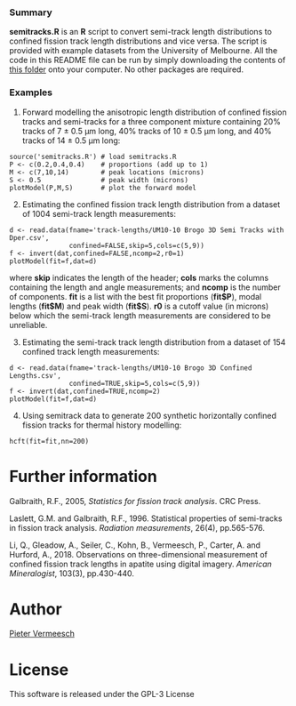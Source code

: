 ### Summary

**semitracks.R** is an **R** script to convert semi-track length
  distributions to confined fission track length distributions and
  vice versa. The script is provided with example datasets from the
  University of Melbourne. All the code in this README file can be run
  by simply downloading the contents of [this
  folder](https://github.com/pvermees/fissiontracks/tree/master/semitracks)
  onto your computer. No other packages are required.

### Examples

1. Forward modelling the anisotropic length distribution of confined
fission tracks and semi-tracks for a three component mixture
containing 20\% tracks of 7 &plusmn; 0.5 &mu;m long, 40\% tracks of 10
&plusmn; 0.5 &mu;m long, and 40\% tracks of 14 &plusmn; 0.5 &mu;m long:


```
source('semitracks.R') # load semitracks.R
P <- c(0.2,0.4,0.4)    # proportions (add up to 1)
M <- c(7,10,14)        # peak locations (microns)
S <- 0.5               # peak width (microns)
plotModel(P,M,S)       # plot the forward model
```

2. Estimating the confined fission track length distribution from a
dataset of 1004 semi-track length measurements:

```
d <- read.data(fname='track-lengths/UM10-10 Brogo 3D Semi Tracks with Dper.csv',
               confined=FALSE,skip=5,cols=c(5,9))
f <- invert(dat,confined=FALSE,ncomp=2,r0=1)
plotModel(fit=f,dat=d)
```

where **skip** indicates the length of the header; **cols** marks the
columns containing the length and angle measurements; and **ncomp** is
the number of components.  **fit** is a list with the best fit
proportions (**fit\$P**), modal lengths (**fit\$M**) and peak width
(**fit\$S**). **r0** is a cutoff value (in microns) below which the
semi-track length measurements are considered to be unreliable.

3. Estimating the semi-track track length distribution from a dataset
of 154 confined track length measurements:

```
d <- read.data(fname='track-lengths/UM10-10 Brogo 3D Confined Lengths.csv',
               confined=TRUE,skip=5,cols=c(5,9))
f <- invert(dat,confined=TRUE,ncomp=2)
plotModel(fit=f,dat=d)
```

4. Using semitrack data to generate 200 synthetic horizontally
confined fission tracks for thermal history modelling:

```
hcft(fit=fit,nn=200)
```

# Further information

Galbraith, R.F., 2005, *Statistics for fission track analysis*. CRC
Press.

Laslett, G.M. and Galbraith, R.F., 1996. Statistical properties of
semi-tracks in fission track analysis. *Radiation measurements*,
26(4), pp.565-576.

Li, Q., Gleadow, A., Seiler, C., Kohn, B., Vermeesch, P., Carter,
A. and Hurford, A., 2018. Observations on three-dimensional
measurement of confined fission track lengths in apatite using digital
imagery. *American Mineralogist*, 103(3), pp.430-440.

# Author

[Pieter Vermeesch](http://ucl.ac.uk/~ucfbpve/)

# License

This software is released under the GPL-3 License